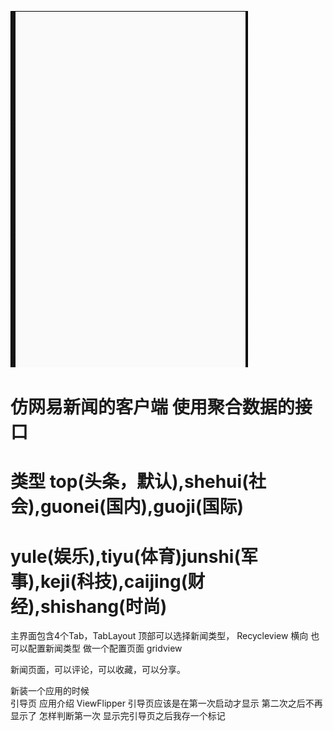 ![news](xinwen.gif)
# 仿网易新闻的客户端  使用聚合数据的接口  
# 类型 top(头条，默认),shehui(社会),guonei(国内),guoji(国际)
# yule(娱乐),tiyu(体育)junshi(军事),keji(科技),caijing(财经),shishang(时尚)

主界面包含4个Tab，TabLayout
顶部可以选择新闻类型， Recycleview 横向
也可以配置新闻类型  做一个配置页面  gridview 

新闻页面，可以评论，可以收藏，可以分享。

新装一个应用的时候    
引导页  应用介绍  ViewFlipper 
引导页应该是在第一次启动才显示 第二次之后不再显示了
怎样判断第一次   显示完引导页之后我存一个标记


